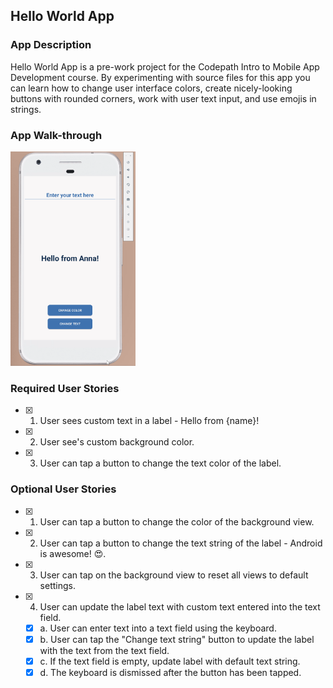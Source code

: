## Hello World App

### App Description
Hello World App is a pre-work project for the Codepath Intro to Mobile App Development course.
By experimenting with source files for this app you can learn how to change user interface colors, create nicely-looking buttons with rounded corners, work with user text input, and use emojis in strings.


### App Walk-through

<img src="https://github.com/AnnaBurd/AnnaBurd/blob/96f0c0e64a44b3a1076657649449bebd2941a1e4/preview.gif" width=200><br>


### Required User Stories
- [x] 1. User sees custom text in a label - Hello from {name}!
- [x] 2. User see's custom background color.
- [x] 3. User can tap a button to change the text color of the label.

### Optional User Stories
- [x] 1. User can tap a button to change the color of the background view.
- [x] 2. User can tap a button to change the text string of the label - Android is awesome! &#x1F60D;.
- [x] 3. User can tap on the background view to reset all views to default settings.
- [x] 4. User can update the label text with custom text entered into the text field.
   - [x] a. User can enter text into a text field using the keyboard.
   - [x] b. User can tap the "Change text string" button to update the label with the text from the text field.
   - [x] c. If the text field is empty, update label with default text string.
   - [x] d. The keyboard is dismissed after the button has been tapped.
